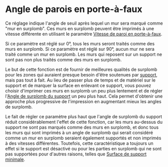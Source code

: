 Angle de parois en porte-à-faux
===

Ce réglage indique l'angle de seuil après lequel un mur sera marqué comme "mur en surplomb". Ces murs en surplomb peuvent être imprimés à une vitesse différente en utilisant le paramètre [Vitesse de paroi en porte-à-faux](./wall_overhang_speed_factor.md).

Si ce paramètre est réglé sur 0°, tous les murs seront traités comme des murs en surplomb. Si ce paramètre est réglé sur 90°, aucun mur ne sera traité comme un mur en surplomb. Les murs qui reposent sur un support ne sont pas non plus traités comme des murs en surplomb.

Le but de cette fonction est de fournir de meilleures qualités de surplomb pour les zones qui auraient presque besoin d'être soutenues par [support](../support/support_enable.md), mais pas tout à fait. Au lieu de passer plus de temps et de matériel sur le support et de marquer la surface en enlevant ce support, vous pouvez choisir d'imprimer ces murs en surplomb un peu plus lentement et de régler l'[Angle de surplomb du support](../support/support_angle.md) un peu plus haut. Cela permet d'obtenir une approche plus progressive de l'impression en augmentant mieux les angles de surplomb.

Le fait de régler ce paramètre plus haut que l'angle de surplomb du support réduit considérablement l'effet de cette fonction, car les murs au-dessus du support ne sont pas marqués comme des murs en surplomb, et donc tous les murs qui sont imprimés à un angle de surplomb qui serait considéré comme un mur en surplomb seraient également supportés et non imprimés à des vitesses différentes. Toutefois, cette caractéristique a toujours un effet si le support est désactivé ou pour les parties en surplomb qui ne sont pas supportées pour d'autres raisons, telles que [Surface de support minimale](../support/minimum_support_area.md).
